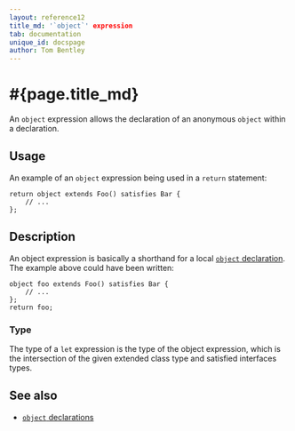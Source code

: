 ```yaml
---
layout: reference12
title_md: '`object`' expression
tab: documentation
unique_id: docspage
author: Tom Bentley
---
```


# #{page.title_md}

An `object` expression allows the declaration of an anonymous `object` 
within a declaration.

## Usage 

An example of an `object` expression being used in a `return` statement:

    return object extends Foo() satisfies Bar {
        // ...
    };
    

## Description

An object expression is basically a shorthand for a local 
[`object` declaration](../../structure/object). The example above could 
have been written:

    object foo extends Foo() satisfies Bar {
        // ...
    };
    return foo;

### Type

The type of a `let` expression is the type of the object expression, which is 
the intersection of the given extended class type and satisfied 
interfaces types.

## See also

* [`object` declarations](../../structure/object)
